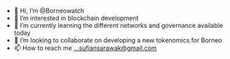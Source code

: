 - 👋 Hi, I’m @Borneowatch
- 👀 I’m interested in blockchain development
- 🌱 I’m currently learning the different networks and governance available today
- 💞️ I’m looking to collaborate on developing a new tokenomics for Borneo
- 📫 How to reach me ...sufiansarawak@gmail.com

<!---
Borneowatch/Borneowatch is a ✨ special ✨ repository because its `README.md` (this file) appears on your GitHub profile.
You can click the Preview link to take a look at your changes.
--->

